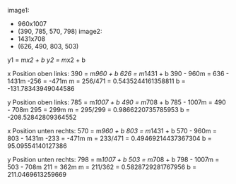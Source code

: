 
image1:
- 960x1007
- (390, 785, 570, 798)
image2:
- 1431x708
- (626, 490, 803, 503)

y1 = m*x2 + b
y2 = m*x2 + b

x Position oben links:
390 = m*960 + b
626 = m*1431 + b
390 - 960m = 636 - 1431m
-256 = -471m
m = 256/471 = 0.5435244161358811
b = -131.78343949044586

y Position oben links:
785 = m*1007 + b
490 = m*708 + b
785 - 1007m = 490 - 708m
295 = 299m
m = 295/299 = 0.9866220735785953
b = -208.52842809364552

x Position unten rechts:
570 = m*960 + b
803 = m*1431 + b
570 - 960m = 803 - 1431m
-233 = -471m
m = 233/471 = 0.49469214437367304
b = 95.09554140127386

y Position unten rechts:
798 = m*1007 + b
503 = m*708 + b
798 - 1007m = 503 - 708m
211 = 362m
m = 211/362 = 0.5828729281767956
b = 211.0469613259669
